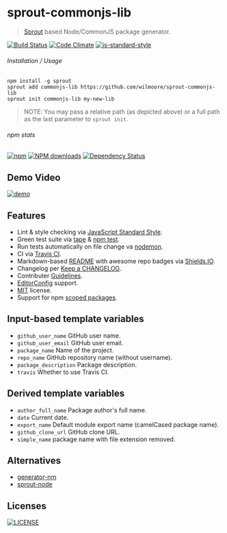 # sprout-commonjs-lib
> [Sprout](https://github.com/carrot/sprout) based Node/CommonJS package generator.

[![Build Status](http://img.shields.io/travis/wilmoore/sprout-commonjs-lib.svg)](https://travis-ci.org/wilmoore/sprout-commonjs-lib) [![Code Climate](https://codeclimate.com/github/wilmoore/sprout-commonjs-lib/badges/gpa.svg)](https://codeclimate.com/github/wilmoore/sprout-commonjs-lib) [![js-standard-style](https://img.shields.io/badge/code%20style-standard-brightgreen.svg?style=flat)](https://github.com/feross/standard)

###### Installation / Usage

```shell
npm install -g sprout
sprout add commonjs-lib https://github.com/wilmoore/sprout-commonjs-lib
sprout init commonjs-lib my-new-lib
```

> NOTE: You may pass a relative path (as depicted above) or a full path as the last parameter to `sprout init`.

###### npm stats

[![npm](https://img.shields.io/npm/v/sprout-commonjs-lib.svg)](https://www.npmjs.org/package/sprout-commonjs-lib) [![NPM downloads](http://img.shields.io/npm/dm/sprout-commonjs-lib.svg)](https://www.npmjs.org/package/sprout-commonjs-lib) [![Dependency Status](https://gemnasium.com/wilmoore/sprout-commonjs-lib.svg)](https://gemnasium.com/wilmoore/sprout-commonjs-lib)

## Demo Video

[![demo](https://cloudup.com/cvqmuxPKbym+)](http://youtu.be/pbl2az38PeQ)

## Features

 * Lint & style checking via [JavaScript Standard Style](https://github.com/feross/standard).
 * Green test suite via [tape](https://github.com/substack/tape) & [npm test](https://docs.npmjs.com/cli/test).
 * Run tests automatically on file change va [nodemon](http://nodemon.io).
 * CI via [Travis CI](travis-ci.org).
 * Markdown-based [README](http://en.wikipedia.org/wiki/README) with awesome repo badges via [Shields.IO](http://shields.io).
 * Changelog per [Keep a CHANGELOG](http://keepachangelog.com).
 * Contributer [Guidelines](https://github.com/blog/1184-contributing-guidelines).
 * [EditorConfig](http://editorconfig.org) support.
 * [MIT](LICENSE) license.
 * Support for npm [scoped packages](https://docs.npmjs.com/misc/scope).

## Input-based template variables

 * `github_user_name` GitHub user name.
 * `github_user_email` GitHub user email.
 * `package_name` Name of the project.
 * `repo_name` GitHub repository name (without username).
 * `package_description` Package description.
 * `travis` Whether to use Travis CI.

## Derived template variables

 * `author_full_name` Package author's full name.
 * `date` Current date.
 * `export_name` Default module export name (camelCased package name).
 * `github_clone_url` GitHub clone URL.
 * `simple_name` package name with file extension removed.

## Alternatives

- [generator-nm](https://github.com/sindresorhus/generator-nm)
- [sprout-node](https://github.com/carrot/sprout-node)

## Licenses

[![LICENSE](http://img.shields.io/npm/l/sprout-commonjs-lib.svg)](license)

